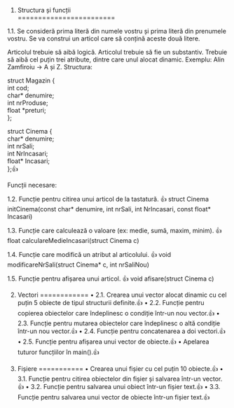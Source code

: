 1. Structura și funcții    
========================

1.1. Se consideră prima literă din numele vostru și prima literă din prenumele vostru. Se va construi un articol care să conțină aceste două litere.

Articolul trebuie să aibă logică.
Articolul trebuie să fie un substantiv.
Trebuie să aibă cel puțin trei atribute, dintre care unul alocat dinamic.
Exemplu:
Alin Zamfiroiu → A și Z.
Structura:

struct Magazin {    
    int cod;    
    char* denumire;    
    int nrProduse;    
    float *preturi;    
};    



struct Cinema {    
	char* denumire;    
	int nrSali;    
	int NrIncasari;    
	float* Incasari;    
};👍    


Funcții necesare:

1.2. Funcție pentru citirea unui articol de la tastatură.  👍
        struct Cinema initCinema(const char* denumire, int nrSali, int NrIncasari, const float* Incasari) 
	
1.3. Funcție care calculează o valoare (ex: medie, sumă, maxim, minim).  👍
        float calculareMedieIncasari(struct Cinema c) 

1.4. Funcție care modifică un atribut al articolului.  👍
         void modificareNrSali(struct Cinema* c, int nrSaliNou)
	 
1.5. Funcție pentru afișarea unui articol.  👍
         void afisare(struct Cinema c)
	 
2. Vectori
============
•	2.1. Crearea unui vector alocat dinamic cu cel puțin 5 obiecte de tipul structurii definite.👍
•	2.2. Funcție pentru copierea obiectelor care îndeplinesc o condiție într-un nou vector.👍
•	2.3. Funcție pentru mutarea obiectelor care îndeplinesc o altă condiție într-un nou vector.👍
•	2.4. Funcție pentru concatenarea a doi vectori.👍
•	2.5. Funcție pentru afișarea unui vector de obiecte.👍
•	Apelarea tuturor funcțiilor în main().👍

4. Fișiere
===========
•	Crearea unui fișier cu cel puțin 10 obiecte.👍
•	3.1. Funcție pentru citirea obiectelor din fișier și salvarea într-un vector.👍
•	3.2. Funcție pentru salvarea unui obiect într-un fișier text.👍
•	3.3. Funcție pentru salvarea unui vector de obiecte într-un fișier text.👍

	 
	 
